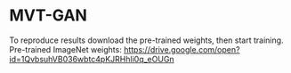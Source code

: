 # MVT-GAN

To reproduce results download the pre-trained weights, then start training. Pre-trained ImageNet weights: https://drive.google.com/open?id=1QvbsuhVB036wbtc4pKJRHhli0q_eOUGn
